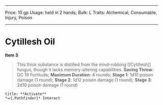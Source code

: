 
---
Price: 10 gp
Usage: held in 2 hands;
Bulk: L
Traits: Alchemical, Consumable, Injury, Poison

---

# Cytillesh Oil

**Item 3**

> This thick substance is distilled from the mind-robbing [[Cytillesh]] fungus, though it lacks memory-altering capabilities.
**Saving Throw**: DC 19 Fortitude;
**Maximum Duration**: 4 rounds;
**Stage 1**: 1d10 poison damage (1 round);
**Stage 2**: 1d12 poison damage (1 round);
**Stage 3**: 2d10 poison damage (1 round)

```ad-embed-ability
title: **Activate**
*⬺{.Pathfinder}* Interact 
```
